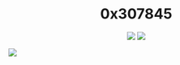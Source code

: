 <h1 align="center">0x307845</h1>

<p align="center">

<img src="https://img.shields.io/badge/Discord-Click Here-informational?link=https://discord.com&link=https://discord.gg/DDtDRU7" >

<img src="https://img.shields.io/badge/Languages-JS%20%2F%20CSS%20%2F%20HTML%20%2F%20PY-informational" >

</p>

<p>
<img src="https://github-readme-stats.vercel.app/api?username=0x307845&show_icons=true&theme=tokyonight" >
</p>

